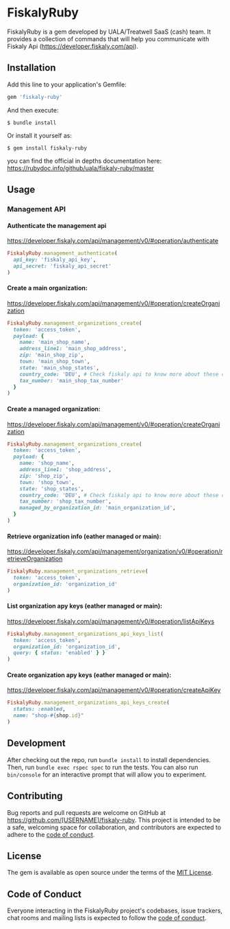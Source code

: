 # FiskalyRuby
FiskalyRuby is a gem developed by UALA/Treatwell SaaS (cash) team.
It provides a collection of commands that will help you communicate with Fiskaly Api (https://developer.fiskaly.com/api).

## Installation

Add this line to your application's Gemfile:

```ruby
gem 'fiskaly-ruby'
```

And then execute:

    $ bundle install

Or install it yourself as:

    $ gem install fiskaly-ruby

you can find the official in depths documentation here: https://rubydoc.info/github/uala/fiskaly-ruby/master

## Usage

### Management API

#### Authenticate the management api

https://developer.fiskaly.com/api/management/v0/#operation/authenticate

```ruby
FiskalyRuby.management_authenticate(
  api_key: 'fiskaly_api_key',
  api_secret: 'fiskaly_api_secret'
)
```

#### Create a main organization:

https://developer.fiskaly.com/api/management/v0/#operation/createOrganization

```ruby
FiskalyRuby.management_organizations_create(
  token: 'access_token',
  payload: {
    name: 'main_shop_name',
    address_line1: 'main_shop_address',
    zip: 'main_shop_zip',
    town: 'main_shop_town',
    state: 'main_shop_states',
    country_code: 'DEU', # Check fiskaly api to know more about these codes
    tax_number: 'main_shop_tax_number'
  }
)
```

#### Create a managed organization:

https://developer.fiskaly.com/api/management/v0/#operation/createOrganization

```ruby
FiskalyRuby.management_organizations_create(
  token: 'access_token',
  payload: {
    name: 'shop_name',
    address_line1: 'shop_address',
    zip: 'shop_zip',
    town: 'shop_town',
    state: 'shop_states',
    country_code: 'DEU', # Check fiskaly api to know more about these codes
    tax_number: 'shop_tax_number',
    managed_by_organization_id: 'main_organization_id',
  }
)
```

#### Retrieve organization info (eather managed or main):

https://developer.fiskaly.com/api/management/organization/v0/#operation/retrieveOrganization

```ruby
FiskalyRuby.management_organizations_retrieve(
  token: 'access_token',
  organization_id: 'organization_id'
)
```

#### List organization apy keys (eather managed or main):

https://developer.fiskaly.com/api/management/v0/#operation/listApiKeys

```ruby
FiskalyRuby.management_organizations_api_keys_list(
  token: 'access_token',
  organization_id: 'organization_id',
  query: { status: 'enabled' } }
)
```

#### Create organization apy keys (eather managed or main):

https://developer.fiskaly.com/api/management/v0/#operation/createApiKey

```ruby
FiskalyRuby.management_organizations_api_keys_create(
  status: :enabled,
  name: "shop-#{shop.id}"
)
```

## Development

After checking out the repo, run `bundle install` to install dependencies. Then, run `bundle exec rspec spec` to run the tests. You can also run `bin/console` for an interactive prompt that will allow you to experiment.

## Contributing

Bug reports and pull requests are welcome on GitHub at https://github.com/[USERNAME]/fiskaly-ruby. This project is intended to be a safe, welcoming space for collaboration, and contributors are expected to adhere to the [code of conduct](https://github.com/[USERNAME]/fiskaly-ruby/blob/master/CODE_OF_CONDUCT.md).

## License

The gem is available as open source under the terms of the [MIT License](https://opensource.org/licenses/MIT).

## Code of Conduct

Everyone interacting in the FiskalyRuby project's codebases, issue trackers, chat rooms and mailing lists is expected to follow the [code of conduct](https://github.com/[USERNAME]/fiskaly-ruby/blob/master/CODE_OF_CONDUCT.md).
